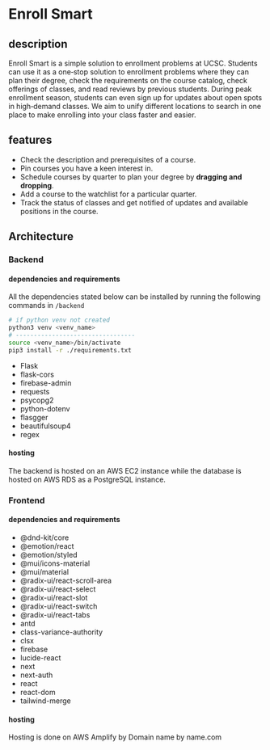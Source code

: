 ﻿# Enroll Smart
## description
Enroll Smart is a simple solution to enrollment problems at UCSC. Students can use it as a one‐stop solution to enrollment problems where they can plan their degree, check the requirements on the course catalog, check offerings of classes, and read reviews by previous students. During peak enrollment season, students can even sign up for updates about open spots in high‐demand classes. We aim to unify different locations to search in one place to make enrolling into your class faster and easier.
## features
- Check the description and prerequisites of a course.
- Pin courses you have a keen interest in.
- Schedule courses by quarter to plan your degree by **dragging and dropping**.
- Add a course to the watchlist for a particular quarter.
- Track the status of classes and get notified of updates and available positions in the course.

## Architecture
### Backend
#### dependencies and requirements
All the dependencies stated below can be installed by running the following commands in `/backend`
```bash
# if python venv not created
python3 venv <venv_name>
# ---------------------------------
source <venv_name>/bin/activate
pip3 install -r ./requirements.txt
```
- Flask
- flask-cors
- firebase-admin
- requests
- psycopg2
- python-dotenv
- flasgger
- beautifulsoup4
- regex
#### hosting
The backend is hosted on an AWS EC2 instance while the database is hosted on AWS RDS as a PostgreSQL instance.
### Frontend
#### dependencies and requirements
-  @dnd-kit/core
-  @emotion/react
-  @emotion/styled
-  @mui/icons-material
-  @mui/material
-  @radix-ui/react-scroll-area
-  @radix-ui/react-select
-  @radix-ui/react-slot
-  @radix-ui/react-switch
-  @radix-ui/react-tabs
-  antd
-  class-variance-authority
-  clsx
-  firebase
-  lucide-react
-  next
-  next-auth
-  react
-  react-dom
-  tailwind-merge
#### hosting
Hosting is done on AWS Amplify by Domain name by name.com

